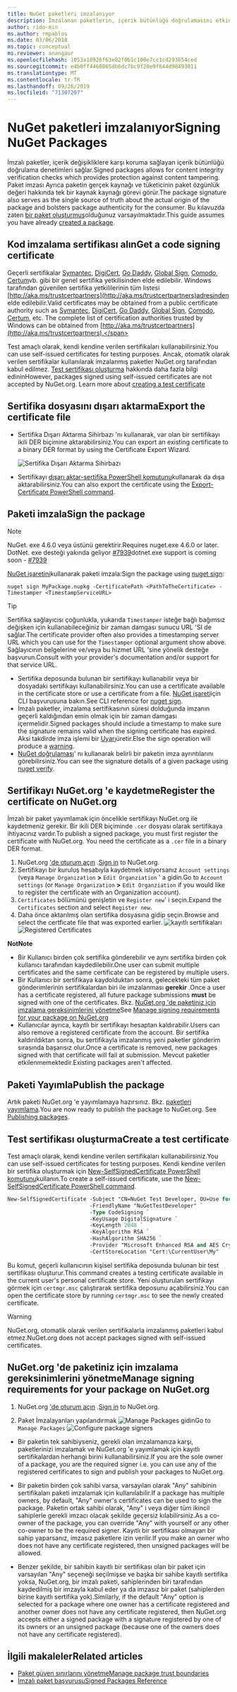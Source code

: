 ```yaml
---
title: NuGet paketleri imzalanıyor
description: İmzalanan paketlerin, içerik bütünlüğü doğrulamasını etkinleştirmek için nasıl kullanılabileceğini açıklar.
author: rido-min
ms.author: rmpablos
ms.date: 03/06/2018
ms.topic: conceptual
ms.reviewer: anangaur
ms.openlocfilehash: 1053a18926f63e02f0b1c100e7cc1cd293654ced
ms.sourcegitcommit: e4b0ff4460865db6dc7bc9f20e9f644d98493011
ms.translationtype: MT
ms.contentlocale: tr-TR
ms.lasthandoff: 09/26/2019
ms.locfileid: "71307207"
---
```

# <a name="signing-nuget-packages"></a><span data-ttu-id="51d7d-103">NuGet paketleri imzalanıyor</span><span class="sxs-lookup"><span data-stu-id="51d7d-103">Signing NuGet Packages</span></span>

<span data-ttu-id="51d7d-104">İmzalı paketler, içerik değişikliklere karşı koruma sağlayan içerik bütünlüğü doğrulama denetimleri sağlar.</span><span class="sxs-lookup"><span data-stu-id="51d7d-104">Signed packages allows for content integrity verification checks which provides protection against content tampering.</span></span> <span data-ttu-id="51d7d-105">Paket imzası Ayrıca paketin gerçek kaynağı ve tüketicinin paket özgünlük değeri hakkında tek bir kaynak kaynağı görevi görür.</span><span class="sxs-lookup"><span data-stu-id="51d7d-105">The package signature also serves as the single source of truth about the actual origin of the package and bolsters package authenticity for the consumer.</span></span> <span data-ttu-id="51d7d-106">Bu kılavuzda zaten [bir paket oluşturmuş](creating-a-package.md)olduğunuz varsayılmaktadır.</span><span class="sxs-lookup"><span data-stu-id="51d7d-106">This guide assumes you have already [created a package](creating-a-package.md).</span></span>

## <a name="get-a-code-signing-certificate"></a><span data-ttu-id="51d7d-107">Kod imzalama sertifikası alın</span><span class="sxs-lookup"><span data-stu-id="51d7d-107">Get a code signing certificate</span></span>

<span data-ttu-id="51d7d-108">Geçerli sertifikalar [Symantec](https://trustcenter.websecurity.symantec.com/process/trust/productOptions?productType=SoftwareValidationClass3), [DigiCert](https://www.digicert.com/code-signing/), [Go Daddy](https://www.godaddy.com/web-security/code-signing-certificate), [Global Sign](https://www.globalsign.com/en/code-signing-certificate/), [Comodo](https://www.comodo.com/e-commerce/code-signing/code-signing-certificate.php), [Certum](https://www.certum.eu/certum/cert,offer_en_open_source_cs.xml)vb. gibi bir genel sertifika yetkilisinden elde edilebilir. Windows tarafından güvenilen sertifika yetkililerinin tüm listesi [http://aka.ms/trustcertpartners](http://aka.ms/trustcertpartners)adresinden elde edilebilir.</span><span class="sxs-lookup"><span data-stu-id="51d7d-108">Valid certificates may be obtained from a public certificate authority such as [Symantec](https://trustcenter.websecurity.symantec.com/process/trust/productOptions?productType=SoftwareValidationClass3), [DigiCert](https://www.digicert.com/code-signing/), [Go Daddy](https://www.godaddy.com/web-security/code-signing-certificate), [Global Sign](https://www.globalsign.com/en/code-signing-certificate/), [Comodo](https://www.comodo.com/e-commerce/code-signing/code-signing-certificate.php), [Certum](https://www.certum.eu/certum/cert,offer_en_open_source_cs.xml), etc. The complete list of certification authorities trusted by Windows can be obtained from [http://aka.ms/trustcertpartners](http://aka.ms/trustcertpartners).</span></span>

<span data-ttu-id="51d7d-109">Test amaçlı olarak, kendi kendine verilen sertifikaları kullanabilirsiniz.</span><span class="sxs-lookup"><span data-stu-id="51d7d-109">You can use self-issued certificates for testing purposes.</span></span> <span data-ttu-id="51d7d-110">Ancak, otomatik olarak verilen sertifikalar kullanılarak imzalanmış paketler NuGet.org tarafından kabul edilmez. [Test sertifikası oluşturma](#create-a-test-certificate) hakkında daha fazla bilgi edinin</span><span class="sxs-lookup"><span data-stu-id="51d7d-110">However, packages signed using self-issued certificates are not accepted by NuGet.org. Learn more about [creating a test certificate](#create-a-test-certificate)</span></span>

## <a name="export-the-certificate-file"></a><span data-ttu-id="51d7d-111">Sertifika dosyasını dışarı aktarma</span><span class="sxs-lookup"><span data-stu-id="51d7d-111">Export the certificate file</span></span>

* <span data-ttu-id="51d7d-112">Sertifika Dışarı Aktarma Sihirbazı 'nı kullanarak, var olan bir sertifikayı ikili DER biçimine aktarabilirsiniz.</span><span class="sxs-lookup"><span data-stu-id="51d7d-112">You can export an existing certificate to a binary DER format by using the Certificate Export Wizard.</span></span>

  ![Sertifika Dışarı Aktarma Sihirbazı](../reference/media/CertificateExportWizard.png)

* <span data-ttu-id="51d7d-114">Sertifikayı [dışarı aktar-sertifika PowerShell komutunu](/powershell/module/pkiclient/export-certificate)kullanarak da dışa aktarabilirsiniz.</span><span class="sxs-lookup"><span data-stu-id="51d7d-114">You can also export the certificate using the [Export-Certificate PowerShell command](/powershell/module/pkiclient/export-certificate).</span></span>

## <a name="sign-the-package"></a><span data-ttu-id="51d7d-115">Paketi imzala</span><span class="sxs-lookup"><span data-stu-id="51d7d-115">Sign the package</span></span>

> [!note]
> <span data-ttu-id="51d7d-116">NuGet. exe 4.6.0 veya üstünü gerektirir.</span><span class="sxs-lookup"><span data-stu-id="51d7d-116">Requires nuget.exe 4.6.0 or later.</span></span> <span data-ttu-id="51d7d-117">DotNet. exe desteği yakında geliyor [#7939](https://github.com/NuGet/Home/issues/7939)</span><span class="sxs-lookup"><span data-stu-id="51d7d-117">dotnet.exe support is coming soon - [#7939](https://github.com/NuGet/Home/issues/7939)</span></span>

<span data-ttu-id="51d7d-118">[NuGet işaretini](../reference/cli-reference/cli-ref-sign.md)kullanarak paketi imzala:</span><span class="sxs-lookup"><span data-stu-id="51d7d-118">Sign the package using [nuget sign](../reference/cli-reference/cli-ref-sign.md):</span></span>

```cli
nuget sign MyPackage.nupkg -CertificatePath <PathToTheCertificate> -Timestamper <TimestampServiceURL>
```

> [!Tip]
> <span data-ttu-id="51d7d-119">Sertifika sağlayıcısı çoğunlukla, yukarıda `Timestamper` isteğe bağlı bağımsız değişken için kullanabileceğiniz bir zaman damgası sunucu URL 'SI de sağlar.</span><span class="sxs-lookup"><span data-stu-id="51d7d-119">The certificate provider often also provides a timestamping server URL which you can use for the `Timestamper` optional argument show above.</span></span> <span data-ttu-id="51d7d-120">Sağlayıcının belgelerine ve/veya bu hizmet URL 'sine yönelik desteğe başvurun.</span><span class="sxs-lookup"><span data-stu-id="51d7d-120">Consult with your provider's documentation and/or support for that service URL.</span></span>

* <span data-ttu-id="51d7d-121">Sertifika deposunda bulunan bir sertifikayı kullanabilir veya bir dosyadaki sertifikayı kullanabilirsiniz.</span><span class="sxs-lookup"><span data-stu-id="51d7d-121">You can use a certificate available in the certificate store or use a certificate from a file.</span></span> <span data-ttu-id="51d7d-122">[NuGet işareti](../reference/cli-reference/cli-ref-sign.md)için CLI başvurusuna bakın.</span><span class="sxs-lookup"><span data-stu-id="51d7d-122">See CLI reference for [nuget sign](../reference/cli-reference/cli-ref-sign.md).</span></span>
* <span data-ttu-id="51d7d-123">İmzalı paketler, imzalama sertifikasının süresi dolduğunda imzanın geçerli kaldığından emin olmak için bir zaman damgası içermelidir.</span><span class="sxs-lookup"><span data-stu-id="51d7d-123">Signed packages should include a timestamp to make sure the signature remains valid when the signing certificate has expired.</span></span> <span data-ttu-id="51d7d-124">Aksi takdirde imza işlemi bir [Uyarı](../reference/errors-and-warnings/NU3002.md)üretir.</span><span class="sxs-lookup"><span data-stu-id="51d7d-124">Else the sign operation will produce a [warning](../reference/errors-and-warnings/NU3002.md).</span></span>
* <span data-ttu-id="51d7d-125">[NuGet doğrulaması](../reference/cli-reference/cli-ref-verify.md)' nı kullanarak belirli bir paketin imza ayrıntılarını görebilirsiniz.</span><span class="sxs-lookup"><span data-stu-id="51d7d-125">You can see the signature details of a given package using [nuget verify](../reference/cli-reference/cli-ref-verify.md).</span></span>

## <a name="register-the-certificate-on-nugetorg"></a><span data-ttu-id="51d7d-126">Sertifikayı NuGet.org 'e kaydetme</span><span class="sxs-lookup"><span data-stu-id="51d7d-126">Register the certificate on NuGet.org</span></span>

<span data-ttu-id="51d7d-127">İmzalı bir paket yayımlamak için öncelikle sertifikayı NuGet.org ile kaydetmeniz gerekir. Bir ikili DER biçiminde `.cer` dosyası olarak sertifikaya ihtiyacınız vardır.</span><span class="sxs-lookup"><span data-stu-id="51d7d-127">To publish a signed package, you must first register the certificate with NuGet.org. You need the certificate as a `.cer` file in a binary DER format.</span></span>

1. <span data-ttu-id="51d7d-128">NuGet.org ['de oturum açın](https://www.nuget.org/users/account/LogOn?returnUrl=%2F) .</span><span class="sxs-lookup"><span data-stu-id="51d7d-128">[Sign in](https://www.nuget.org/users/account/LogOn?returnUrl=%2F) to NuGet.org.</span></span>
1. <span data-ttu-id="51d7d-129">Sertifikayı bir kuruluş hesabıyla kaydetmek istiyorsanız `Account settings` (veya `Manage Organization` **>** `Edit Organziation` ' a gidin.</span><span class="sxs-lookup"><span data-stu-id="51d7d-129">Go to `Account settings` (or `Manage Organization` **>** `Edit Organziation` if you would like to register the certificate with an Organization account).</span></span>
1. <span data-ttu-id="51d7d-130">`Certificates` bölümünü genişletin ve `Register new`' i seçin.</span><span class="sxs-lookup"><span data-stu-id="51d7d-130">Expand the `Certificates` section and select `Register new`.</span></span>
1. <span data-ttu-id="51d7d-131">Daha önce aktarılmış olan sertifika dosyasına gidip seçin.</span><span class="sxs-lookup"><span data-stu-id="51d7d-131">Browse and select the certficate file that was exported earlier.</span></span>
  <span data-ttu-id="51d7d-132">![kayıtlı sertifikaları](../reference/media/registered-certs.png)</span><span class="sxs-lookup"><span data-stu-id="51d7d-132">![Registered Certificates](../reference/media/registered-certs.png)</span></span>

<span data-ttu-id="51d7d-133">**Not**</span><span class="sxs-lookup"><span data-stu-id="51d7d-133">**Note**</span></span>
* <span data-ttu-id="51d7d-134">Bir Kullanıcı birden çok sertifika gönderebilir ve aynı sertifika birden çok kullanıcı tarafından kaydedilebilir.</span><span class="sxs-lookup"><span data-stu-id="51d7d-134">One user can submit multiple certificates and the same certificate can be registered by multiple users.</span></span>
* <span data-ttu-id="51d7d-135">Bir Kullanıcı bir sertifikaya kaydolduktan sonra, gelecekteki tüm paket gönderimlerinin sertifikalardan biri ile imzalanması **gerekir** .</span><span class="sxs-lookup"><span data-stu-id="51d7d-135">Once a user has a certificate registered, all future package submissions **must** be signed with one of the certificates.</span></span> <span data-ttu-id="51d7d-136">Bkz. [NuGet.org 'de paketiniz için imzalama gereksinimlerini yönetme](#manage-signing-requirements-for-your-package-on-nugetorg)</span><span class="sxs-lookup"><span data-stu-id="51d7d-136">See [Manage signing requirements for your package on NuGet.org](#manage-signing-requirements-for-your-package-on-nugetorg)</span></span>
* <span data-ttu-id="51d7d-137">Kullanıcılar ayrıca, kayıtlı bir sertifikayı hesaptan kaldırabilir.</span><span class="sxs-lookup"><span data-stu-id="51d7d-137">Users can also remove a registered certificate from the account.</span></span> <span data-ttu-id="51d7d-138">Bir sertifika kaldırıldıktan sonra, bu sertifikayla imzalanmış yeni paketler gönderim sırasında başarısız olur.</span><span class="sxs-lookup"><span data-stu-id="51d7d-138">Once a certificate is removed, new packages signed with that certificate will fail at submission.</span></span> <span data-ttu-id="51d7d-139">Mevcut paketler etkilenmemektedir.</span><span class="sxs-lookup"><span data-stu-id="51d7d-139">Existing packages aren't affected.</span></span>

## <a name="publish-the-package"></a><span data-ttu-id="51d7d-140">Paketi Yayımla</span><span class="sxs-lookup"><span data-stu-id="51d7d-140">Publish the package</span></span>

<span data-ttu-id="51d7d-141">Artık paketi NuGet.org 'e yayımlamaya hazırsınız. Bkz. [paketleri yayımlama](../nuget-org/Publish-a-package.md).</span><span class="sxs-lookup"><span data-stu-id="51d7d-141">You are now ready to publish the package to NuGet.org. See [Publishing packages](../nuget-org/Publish-a-package.md).</span></span>

## <a name="create-a-test-certificate"></a><span data-ttu-id="51d7d-142">Test sertifikası oluşturma</span><span class="sxs-lookup"><span data-stu-id="51d7d-142">Create a test certificate</span></span>

<span data-ttu-id="51d7d-143">Test amaçlı olarak, kendi kendine verilen sertifikaları kullanabilirsiniz.</span><span class="sxs-lookup"><span data-stu-id="51d7d-143">You can use self-issued certificates for testing purposes.</span></span> <span data-ttu-id="51d7d-144">Kendi kendine verilen bir sertifika oluşturmak için [New-SelfSignedCertificate PowerShell komutunu](/powershell/module/pkiclient/new-selfsignedcertificate)kullanın.</span><span class="sxs-lookup"><span data-stu-id="51d7d-144">To create a self-issued certificate, use the [New-SelfSignedCertificate PowerShell command](/powershell/module/pkiclient/new-selfsignedcertificate).</span></span>

```ps
New-SelfSignedCertificate -Subject "CN=NuGet Test Developer, OU=Use for testing purposes ONLY" `
                          -FriendlyName "NuGetTestDeveloper" `
                          -Type CodeSigning `
                          -KeyUsage DigitalSignature `
                          -KeyLength 2048 `
                          -KeyAlgorithm RSA `
                          -HashAlgorithm SHA256 `
                          -Provider "Microsoft Enhanced RSA and AES Cryptographic Provider" `
                          -CertStoreLocation "Cert:\CurrentUser\My" 
```

<span data-ttu-id="51d7d-145">Bu komut, geçerli kullanıcının kişisel sertifika deposunda bulunan bir test sertifikası oluşturur.</span><span class="sxs-lookup"><span data-stu-id="51d7d-145">This command creates a testing certificate available in the current user's personal certificate store.</span></span> <span data-ttu-id="51d7d-146">Yeni oluşturulan sertifikayı görmek için `certmgr.msc` çalıştırarak sertifika deposunu açabilirsiniz.</span><span class="sxs-lookup"><span data-stu-id="51d7d-146">You can open the certificate store by running `certmgr.msc` to see the newly created certificate.</span></span>

> [!Warning]
> <span data-ttu-id="51d7d-147">NuGet.org, otomatik olarak verilen sertifikalarla imzalanmış paketleri kabul etmez.</span><span class="sxs-lookup"><span data-stu-id="51d7d-147">NuGet.org does not accept packages signed with self-issued certificates.</span></span>

## <a name="manage-signing-requirements-for-your-package-on-nugetorg"></a><span data-ttu-id="51d7d-148">NuGet.org 'de paketiniz için imzalama gereksinimlerini yönetme</span><span class="sxs-lookup"><span data-stu-id="51d7d-148">Manage signing requirements for your package on NuGet.org</span></span>
1. <span data-ttu-id="51d7d-149">NuGet.org ['de oturum açın](https://www.nuget.org/users/account/LogOn?returnUrl=%2F) .</span><span class="sxs-lookup"><span data-stu-id="51d7d-149">[Sign in](https://www.nuget.org/users/account/LogOn?returnUrl=%2F) to NuGet.org.</span></span>

1. <span data-ttu-id="51d7d-150">Paket İmzalayanları yapılandırmak ![`Manage Packages` 
   gidin](../reference/media/configure-package-signers.png)</span><span class="sxs-lookup"><span data-stu-id="51d7d-150">Go to `Manage Packages` 
![Configure package signers](../reference/media/configure-package-signers.png)</span></span>

* <span data-ttu-id="51d7d-151">Bir paketin tek sahibiyseniz, gerekli olan imzalamanıza karşı, paketlerinizi imzalamak ve NuGet.org 'e yayımlamak için kayıtlı sertifikalardan herhangi birini kullanabilirsiniz.</span><span class="sxs-lookup"><span data-stu-id="51d7d-151">If you are the sole owner of a package, you are the required signer i.e. you can use any of the registered certificates to sign and publish your packages to NuGet.org.</span></span>

* <span data-ttu-id="51d7d-152">Bir paketin birden çok sahibi varsa, varsayılan olarak "Any" sahibinin sertifikaları paketi imzalamak için kullanılabilir.</span><span class="sxs-lookup"><span data-stu-id="51d7d-152">If a package has multiple owners, by default, "Any" owner's certificates can be used to sign the package.</span></span> <span data-ttu-id="51d7d-153">Paketin ortak sahibi olarak, "Any" i veya diğer tüm ikincil sahiplerle gerekli imzacı olacak şekilde geçersiz kılabilirsiniz.</span><span class="sxs-lookup"><span data-stu-id="51d7d-153">As a co-owner of the package, you can override "Any" with yourself or any other co-owner to be the required signer.</span></span> <span data-ttu-id="51d7d-154">Kayıtlı bir sertifikası olmayan bir sahip yaparsanız, imzasız paketlere izin verilir.</span><span class="sxs-lookup"><span data-stu-id="51d7d-154">If you make an owner  who does not have any certificate registered, then unsigned packages will be allowed.</span></span> 

* <span data-ttu-id="51d7d-155">Benzer şekilde, bir sahibin kayıtlı bir sertifikası olan bir paket için varsayılan "Any" seçeneği seçilmişse ve başka bir sahibe kayıtlı sertifika yoksa, NuGet.org, bir imzalı paketi, sahiplerinden biri tarafından kaydedilmiş bir imzayla kabul eder ya da imzasız bir paket (sahiplerden birine kayıtlı sertifika yok).</span><span class="sxs-lookup"><span data-stu-id="51d7d-155">Similarly, if the default "Any" option is selected for a package where one owner has a certificate registered and another owner does not have any certificate registered, then NuGet.org accepts either a signed package with a signature registered by one of its owners or an unsigned package (because one of the owners does not have any certificate registered).</span></span>

## <a name="related-articles"></a><span data-ttu-id="51d7d-156">İlgili makaleler</span><span class="sxs-lookup"><span data-stu-id="51d7d-156">Related articles</span></span>

- [<span data-ttu-id="51d7d-157">Paket güven sınırlarını yönetme</span><span class="sxs-lookup"><span data-stu-id="51d7d-157">Manage package trust boundaries</span></span>](../consume-packages/installing-signed-packages.md)
- [<span data-ttu-id="51d7d-158">İmzalı paket başvurusu</span><span class="sxs-lookup"><span data-stu-id="51d7d-158">Signed Packages Reference</span></span>](../reference/Signed-Packages-Reference.md)
